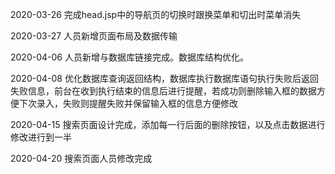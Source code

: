 2020-03-26  完成head.jsp中的导航页的切换时跟换菜单和切出时菜单消失

2020-03-27 人员新增页面布局及数据传输

2020-04-06 人员新增与数据库链接完成。数据库结构优化。

2020-04-08 优化数据库查询返回结构，数据库执行数据库语句执行失败后返回失败信息，前台在收到执行结束的信息后进行提醒，若成功则删除输入框的数据方便下次录入，失败则提醒失败并保留输入框的信息方便修改

2020-04-15 搜索页面设计完成，添加每一行后面的删除按钮，以及点击数据进行修改进行到一半

2020-04-20 搜索页面人员修改完成